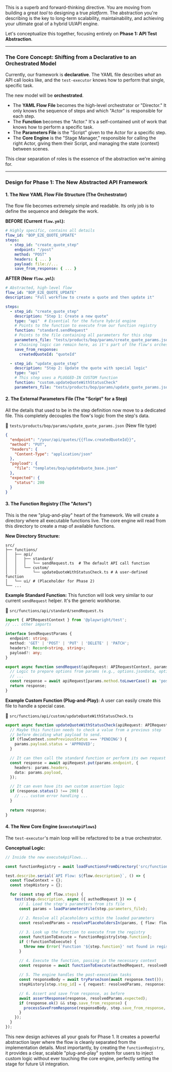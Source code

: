 This is a superb and forward-thinking directive. You are moving from building a great *tool* to designing a true *platform*. The abstraction you're describing is the key to long-term scalability, maintainability, and achieving your ultimate goal of a hybrid UI/API engine.

Let's conceptualize this together, focusing entirely on **Phase 1: API Test Abstraction**.

---

### **The Core Concept: Shifting from a Declarative to an Orchestrated Model**

Currently, our framework is **declarative**. The YAML file describes *what* an API call looks like, and the `test-executor` knows how to perform that single, specific task.

The new model will be **orchestrated**.
*   The **YAML Flow File** becomes the high-level orchestrator or "Director." It only knows the sequence of steps and which "Actor" is responsible for each step.
*   The **Function** becomes the "Actor." It's a self-contained unit of work that knows how to perform a specific task.
*   The **Parameters File** is the "Script" given to the Actor for a specific step.
*   The **Core Engine** is the "Stage Manager," responsible for calling the right Actor, giving them their Script, and managing the state (context) between scenes.

This clear separation of roles is the essence of the abstraction we're aiming for.

---

### **Design for Phase 1: The New Abstracted API Framework**

#### **1. The New YAML Flow File Structure (The Orchestrator)**

The flow file becomes extremely simple and readable. Its only job is to define the sequence and delegate the work.

**BEFORE (Current `flow.yml`):**
```yaml
# Highly specific, contains all details
flow_id: "BOP_E2E_QUOTE_UPDATE"
steps:
  - step_id: "create_quote_step"
    endpoint: "/post"
    method: "POST"
    headers: { ... }
    payload: file://...
    save_from_response: { ... }
```

**AFTER (New `flow.yml`):**
```yaml
# Abstracted, high-level flow
flow_id: "BOP_E2E_QUOTE_UPDATE"
description: "Full workflow to create a quote and then update it"

steps:
  - step_id: "create_quote_step"
    description: "Step 1: Create a new quote"
    type: "api"  # Essential for the future hybrid engine
    # Points to the function to execute from our function registry
    function: "standard.sendRequest" 
    # Points to the file containing all parameters for this step
    parameters_file: "tests/products/bop/params/create_quote_params.json"
    # Chaining logic can remain here, as it's part of the flow's orchestration
    save_from_response:
      createdQuoteId: "quoteId"

  - step_id: "update_quote_step"
    description: "Step 2: Update the quote with special logic"
    type: "api"
    # This step uses a PLUGGED-IN CUSTOM function
    function: "custom.updateQuoteWithStatusCheck"
    parameters_file: "tests/products/bop/params/update_quote_params.json"
```

#### **2. The External Parameters File (The "Script" for a Step)**

All the details that used to be in the step definition now move to a dedicated file. This completely decouples the flow's logic from the step's data.

📁 `tests/products/bop/params/update_quote_params.json` (New file type)
```json
{
  "endpoint": "/your/api/quotes/{{flow.createdQuoteId}}",
  "method": "PUT",
  "headers": {
    "Content-Type": "application/json"
  },
  "payload": {
    "file": "templates/bop/updateQuote_base.json"
  },
  "expected": {
    "status": 200
  }
}
```

#### **3. The Function Registry (The "Actors")**

This is the new "plug-and-play" heart of the framework. We will create a directory where all executable functions live. The core engine will read from this directory to create a map of available functions.

**New Directory Structure:**
```
src/
├── functions/
│   ├── api/
│   │   ├── standard/
│   │   │   └── sendRequest.ts  # The default API call function
│   │   └── custom/
│   │       └── updateQuoteWithStatusCheck.ts # A user-defined function
│   └── ui/ # (Placeholder for Phase 2)
└── ...
```

**Example Standard Function:**
This function will look very similar to our current `sendRequest` helper. It's the generic workhorse.

📁 `src/functions/api/standard/sendRequest.ts`
```typescript
import { APIRequestContext } from '@playwright/test';
// ... other imports

interface SendRequestParams {
  endpoint: string;
  method: 'GET' | 'POST' | 'PUT' | 'DELETE' | 'PATCH';
  headers?: Record<string, string>;
  payload?: any;
}

export async function sendRequest(apiRequest: APIRequestContext, params: SendRequestParams) {
  // Logic to prepare options from params (e.g., options.jsonData, options.data)
  // ...
  const response = await apiRequest[params.method.toLowerCase() as 'post'](params.endpoint, options);
  return response;
}
```

**Example Custom Function (Plug-and-Play):**
A user can easily create this file to handle a special case.

📁 `src/functions/api/custom/updateQuoteWithStatusCheck.ts`
```typescript
export async function updateQuoteWithStatusCheck(apiRequest: APIRequestContext, params: any, flowContext: any) {
  // Maybe this function needs to check a value from a previous step
  // before deciding what payload to send.
  if (flowContext.somePreviousStatus === 'PENDING') {
    params.payload.status = 'APPROVED';
  }

  // It can then call the standard function or perform its own request
  const response = await apiRequest.put(params.endpoint, {
    headers: params.headers,
    data: params.payload,
  });

  // It can even have its own custom assertion logic
  if (response.status() !== 200) {
    // ... custom error handling ...
  }
  
  return response;
}
```

#### **4. The New Core Engine (`executeApiFlows`)**

The `test-executor`'s main loop will be refactored to be a true orchestrator.

**Conceptual Logic:**
```typescript
// Inside the new executeApiFlows...

const functionRegistry = await loadFunctionsFromDirectory('src/functions/api');

test.describe.serial(`API Flow: ${flow.description}`, () => {
  const flowContext = {};
  const stepHistory = {};

  for (const step of flow.steps) {
    test(step.description, async ({ authedRequest }) => {
      // 1. Load the step's parameters from its file
      const params = loadParametersFile(step.parameters_file);

      // 2. Resolve all placeholders within the loaded parameters
      const resolvedParams = resolvePlaceholdersIn(params, { flow: flowContext, steps: stepHistory });
      
      // 3. Look up the function to execute from the registry
      const functionToExecute = functionRegistry[step.function];
      if (!functionToExecute) {
        throw new Error(`Function '${step.function}' not found in registry.`);
      }

      // 4. Execute the function, passing in the necessary context
      const response = await functionToExecute(authedRequest, resolvedParams, flowContext);
      
      // 5. The engine handles the post-execution tasks
      const responseBody = await tryParseJson(await response.text());
      stepHistory[step.step_id] = { request: resolvedParams, response: responseBody };

      // 6. Assert and save from response, as before
      await assertResponse(response, resolvedParams.expected);
      if (response.ok() && step.save_from_response) {
        processSaveFromResponse(responseBody, step.save_from_response, flowContext);
      }
    });
  }
});
```

This new design achieves all your goals for Phase 1. It creates a powerful abstraction layer where the flow is cleanly separated from the implementation details. Most importantly, by creating the `functionRegistry`, it provides a clear, scalable "plug-and-play" system for users to inject custom logic without ever touching the core engine, perfectly setting the stage for future UI integration.